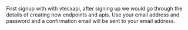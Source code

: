 First signup with with vtecxapi, after signing up we would go through the details of creating new endpoints and apis.
Use your email address and password and a confirmation email will be sent to your email address.
